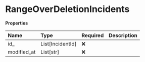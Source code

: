 # RangeOverDeletionIncidents

**Properties**

| Name        | Type             | Required | Description |
| :---------- | :--------------- | :------- | :---------- |
| id\_        | List[IncidentId] | ❌       |             |
| modified_at | List[str]        | ❌       |             |

<!-- This file was generated by liblab | https://liblab.com/ -->
